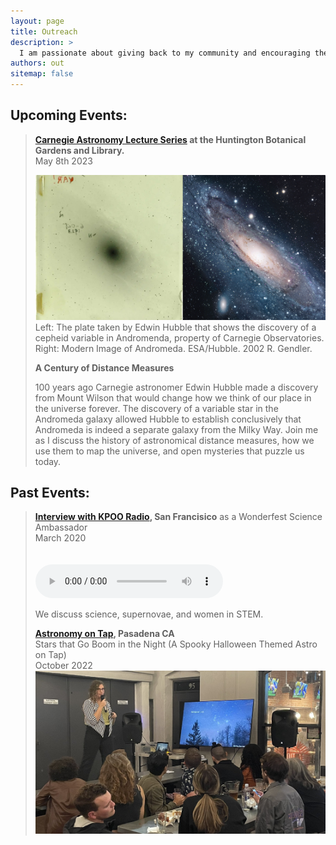 ```yaml
---
layout: page 
title: Outreach
description: >
  I am passionate about giving back to my community and encouraging the next generation of scientists, as such I am always looking for outreach opportunities, whether that looks like public talks, going into classrooms or organizing community STEM activities. I am patricularly interested in opportunities that can reach a diverse audience as it is a well known issue that the demographics of scientists do not reflect the population of the world.
authors: out
sitemap: false
---
```

## Upcoming Events: 
> **[Carnegie Astronomy Lecture Series](https://obs.carnegiescience.edu/news/huntington_online) at the Huntington Botanical Gardens and Library.** \
> May 8th 2023
>
> ![Huntington Talk](/assets/outreach/HuntingtonImage.jpg)
> Left: The plate taken by Edwin Hubble that shows the discovery of a cepheid variable in Andromenda, property of Carnegie Observatories. Right: Modern Image of Andromeda. ESA/Hubble. 2002 R. Gendler.
>
> **A Century of Distance Measures**
>
> 100 years ago Carnegie astronomer Edwin Hubble made a discovery from Mount Wilson that would change how we think of our place in the universe forever. The discovery of a variable star in the Andromeda galaxy allowed Hubble to establish conclusively that Andromeda is indeed a separate galaxy from the Milky Way. Join me as I discuss the history of astronomical distance measures, how we use them to map the universe, and open mysteries that puzzle us today.
>
>

## Past Events:
> **[Interview with KPOO Radio](http://www.vicesbyproxy.com/kpoo_play/lmtym-2020.html), San Francisico** as a Wonderfest Science Ambassador
> \
> March 2020 \
> \
> \
> <audio controls>
>  <source src="/assets/outreach/KPOO.mp3" type="audio/mpeg">
>  Your browser does not support the audio element.
> </audio>
> 
> 
> We discuss science, supernovae, and women in STEM.
>
>
> **[Astronomy on Tap](https://www.astro.caltech.edu/outreach/aot#:~:text=Our%20in%2Dperson%20Astronomy%20on,at%207%3A30%20PM%20PT.), Pasadena CA**
> \
> Stars that Go Boom in the Night (A Spooky Halloween Themed Astro on Tap) \
> October 2022
> ![Huntington Talk](/assets/outreach/astroontap.jpg)
>
